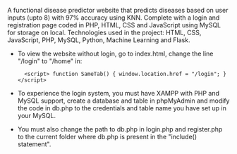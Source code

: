 A functional disease predictor website that predicts diseases based on user inputs (upto 8) with 97% accuracy using KNN. Complete with a login and registration page coded in PHP, HTML, CSS and JavaScript using MySQL for storage on local. Technologies used in the project: HTML, CSS, JavaScript, PHP, MySQL, Python, Machine Learning and Flask.

- To view the website without login, go to index.html, change the line "/login" to "/home" in:

        <script> function SameTab() { window.location.href = "/login"; } </script>

- To experience the login system, you must have XAMPP with PHP and MySQL support, create a database and table in phpMyAdmin and modify the code in db.php to the credentials and table name you have set up in your MySQL.
- You must also change the path to db.php in login.php and register.php to the current folder where db.php is present in the "include() statement".
